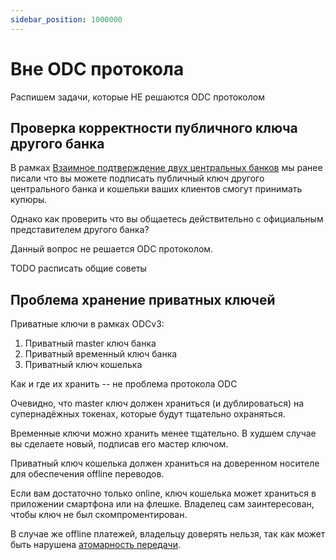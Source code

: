 ```yaml
---
sidebar_position: 1000000
---
```

# Вне ODC протокола

Распишем задачи, которые НЕ решаются ODC протоколом

## Проверка корректности публичного ключа другого банка

В рамках [Взаимное подтверждение двух центральных банков](confidence.md)
мы ранее писали что вы можете подписать публичный ключ
другого центрального банка
и кошельки ваших клиентов смогут принимать купюры.

Однако как проверить что вы общаетесь действительно
с официальным представителем другого банка?

Данный вопрос не решается ODC протоколом.

TODO расписать общие советы

## Проблема хранение приватных ключей 

Приватные ключи в рамках ODCv3:
1. Приватный master ключ банка
2. Приватный временный ключ банка
3. Приватный ключ кошелька

Как и где их хранить -- не проблема протокола ODC

Очевидно, что master ключ должен храниться
(и дублироваться)
на супернадёжных токенах, 
которые будут тщательно охраняться. 

Временные ключи можно хранить менее тщательно.
В худшем случае вы сделаете новый, подписав его мастер ключом.

Приватный ключ кошелька
должен храниться на доверенном носителе
для обеспечения offline переводов.

Если вам достаточно только online,
ключ кошелька может храниться 
в приложении смартфона
или на флешке. 
Владелец сам заинтересован, 
чтобы ключ не был скомпроментирован.

В случае же offline платежей, 
владельцу доверять нельзя, 
так как может быть нарушена
[атомарность передачи](../../../dc/2-money/index.md#пять-свойств-денег).